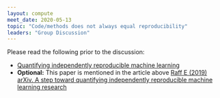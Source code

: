 ```yaml
---
layout: compute
meet_date: 2020-05-13
topic: "Code/methods does not always equal reproducibility"
leaders: "Group Discussion"
---
```


Please read the following prior to the discussion:

- [Quantifying independently reproducible machine learning](https://thegradient.pub/independently-reproducible-machine-learning/)
- **Optional:** This paper is mentioned in the article above [Raff E (2019) arXiv. A step toward quantifying independently reproducible machine learning research](https://arxiv.org/abs/1909.06674)
